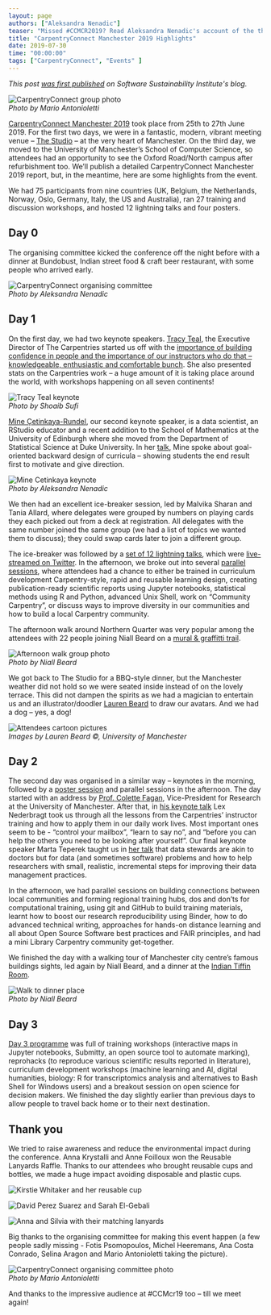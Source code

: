 ```yaml
---
layout: page
authors: ["Aleksandra Nenadic"]
teaser: "Missed #CCMCR2019? Read Aleksandra Nenadic's account of the three-day event"
title: "CarpentryConnect Manchester 2019 Highlights"
date: 2019-07-30
time: "00:00:00"
tags: ["CarpentryConnect", "Events" ]
---
```


_This post [was first published](https://software.ac.uk/blog/2019-07-12-highlights-carpentryconnect-manchester-2019) on Software Sustainability Institute's blog._

![CarpentryConnect group photo](/blog/2019/07/ccmcr-group-photo.png)
<br>_Photo by Mario Antonioletti_

[CarpentryConnect Manchester 2019](https://software.ac.uk/ccmcr19) took place from 25th to 27th June 2019. For the first two days, we were in a fantastic, modern, vibrant meeting venue – [The Studio](http://studiovenues.co.uk/venues/manchester/) – at the very heart of Manchester. On the third day, we moved to the University of Manchester’s School of Computer Science, so attendees had an opportunity to see the Oxford Road/North campus after refurbishment too. We’ll publish a detailed CarpentryConnect Manchester 2019 report, but, in the meantime, here are some highlights from the event. 

We had 75 participants from nine countries (UK, Belgium, the Netherlands, Norway, Oslo, Germany, Italy, the US and Australia), ran 27 training and discussion workshops, and hosted 12 lightning talks and four posters.

## Day 0

The organising committee kicked the conference off the night before with a dinner at Bundobust, Indian street food & craft beer restaurant, with some people who arrived early.

![CarpentryConnect organising committee](/blog/2019/07/ccmcr-organising-committee.png)
<br>_Photo by Aleksandra Nenadic_
 

## Day 1

On the first day, we had two keynote speakers. [Tracy Teal](https://en.wikipedia.org/wiki/Tracy_Teal), the Executive Director of The Carpentries started us off with the [importance of building confidence in people and the importance of our instructors who do that – knowledgeable, enthusiastic and comfortable bunch](https://tinyurl.com/ccmcr-teal). She also presented stats on the Carpentries work – a huge amount of it is taking place around the world, with workshops happening on all seven continents!

![Tracy Teal keynote](/blog/2019/07/ccmcr-tracy-teal-keynote.png)
<br>_Photo by Shoaib Sufi_
 
[Mine Çetinkaya-Rundel](https://en.wikipedia.org/wiki/Mine_Çetinkaya-Rundel), our second keynote speaker, is a data scientist, an RStudio educator and a recent addition to the School of Mathematics at the University of Edinburgh where she moved from the Department of Statistical Science at Duke University. In her [talk](https://speakerdeck.com/minecr/let-them-eat-cake-first-14c0fcf0-4fe1-4e80-9c41-a7813e842538), Mine spoke about goal-oriented backward design of curricula – showing students the end result first to motivate and give direction. 

![Mine Cetinkaya keynote](/blog/2019/07/ccmcr-mine-cetinkaya-keynote.png)
<br>_Photo by Aleksandra Nenadic_
 

We then had an excellent ice-breaker session, led by Malvika Sharan and Tania Allard, where delegates were grouped by numbers on playing cards they each picked out from a deck at registration. All delegates with the same number joined the same group (we had a list of topics we wanted them to discuss); they could swap cards later to join a different group. 

The ice-breaker was followed by a [set of 12 lightning talks](https://software.ac.uk/ccmcr19/programme/posters-lightning-talks#lightning), which were [live-streamed on Twitter](https://twitter.com/SoftwareSaved/status/1143476063215001602). In the afternoon, we broke out into several [parallel sessions](https://software.ac.uk/ccmcr19/programme), where attendees had a chance to either be trained in curriculum development Carpentry-style, rapid and reusable learning design, creating publication-ready scientific reports using Jupyter notebooks, statistical methods using R and Python, advanced Unix Shell, work on “Community Carpentry”, or discuss ways to improve diversity in our communities and how to build a local Carpentry community.

The afternoon walk around Northern Quarter was very popular among the attendees with 22 people joining Niall Beard on a [mural & graffitti trail](https://www.familyadventureproject.org/street-art-manchester-walking-tour/). 

![Afternoon walk group photo](/blog/2019/07/ccmcr-afternoon-walk-group-photo.png)
<br>_Photo by Niall Beard_
 
We got back to The Studio for a BBQ-style dinner, but the Manchester weather did not hold so we were seated inside instead of on the lovely terrace. This did not dampen the spirits as we had a magician to entertain us and an illustrator/doodler [Lauren Beard](http://www.laurenbeard.co.uk/) to draw our avatars. And we had a dog – yes, a dog!
 
![Attendees cartoon pictures](/blog/2019/07/ccmcr-attendees-cartoon-pictures.png)
<br>_Images by Lauren Beard ©, University of Manchester_

## Day 2

The second day was organised in a similar way – keynotes in the morning, followed by a [poster session](https://software.ac.uk/ccmcr19/programme/posters-lightning-talks#posters) and parallel sessions in the afternoon. The day started with an address by [Prof. Colette Fagan](https://www.research.manchester.ac.uk/portal/colette.fagan.html), Vice-President for Research at the University of Manchester. After that, in [his keynote talk](https://doi.org/10.6084/m9.figshare.8287973) Lex Nederbragt took us through all the lessons from the Carpentries’ instructor training and how to apply them in our daily work lives. Most important ones seem to be - “control your mailbox”, “learn to say no”, and “before you can help the others you need to be looking after yourself”. Our final keynote speaker Marta Teperek taught us in [her talk](https://doi.org/10.5281/zenodo.3257088) that data stewards are akin to doctors but for data (and sometimes software) problems and how to help researchers with small, realistic, incremental steps for improving their data management practices.

In the afternoon, we had parallel sessions on building connections between local communities and forming regional training hubs, dos and don’ts for computational training, using git and GitHub to build training materials, learnt how to boost our research reproducibility using Binder, how to do advanced technical writing, approaches for hands-on distance learning and all about Open Source Software best practices and FAIR principles, and had a mini Library Carpentry community get-together.

We finished the day with a walking tour of Manchester city centre’s famous buildings sights, led again by Niall Beard, and a dinner at the [Indian Tiffin Room](https://www.indiantiffinroom.com/restaurants/manchester/).

![Walk to dinner place](/blog/2019/07/ccmcr-walk-to-dinner.png)
<br>_Photo by Niall Beard_
 

## Day 3

[Day 3 programme](https://software.ac.uk/ccmcr19/programme) was full of training workshops (interactive maps in Jupyter notebooks, Submitty, an open source tool to automate marking), reprohacks (to reproduce various scientific results reported in literature), curriculum development workshops (machine learning and AI, digital humanities, biology: R for transcriptomics analysis and alternatives to Bash Shell for Windows users) and a breakout session on open science for decision makers. We finished the day slightly earlier than previous days to allow people to travel back home or to their next destination. 

## Thank you

We tried to raise awareness and reduce the environmental impact during the conference. Anna Krystalli and Anne Foilloux won the Reusable Lanyards Raffle. Thanks to our attendees who brought reusable cups and bottles, we made a huge impact avoiding disposable and plastic cups.

![Kirstie Whitaker and her reusable cup](/blog/2019/07/ccmcr-kirstie-reusable-cup.png)

![David Perez Suarez and Sarah El-Gebali](/blog/2019/07/ccmcr-david-sarah-reusable-cup.png)

![Anna and Silvia with their matching lanyards](/blog/2019/07/ccmcr-anna-silvia-reusable-lanyards.png)

Big thanks to the organising committee for making this event happen (a few people sadly missing - Fotis Psomopoulos, Michel Heeremans, Ana Costa Conrado, Selina Aragon and Mario Antonioletti taking the picture).

![CarpentryConnect organising committee photo](/blog/2019/07/ccmcr-organising-committee-2.png)
<br>_Photo by Mario Antonioletti_
 

And thanks to the impressive audience at #CCMcr19 too – till we meet again!